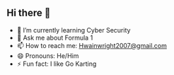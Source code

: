 ## Hi there 👋

- 🌱 I’m currently learning Cyber Security
- 💬 Ask me about Formula 1
- 📫 How to reach me: Hwainwright2007@gmail.com
- 😄 Pronouns: He/Him
- ⚡ Fun fact: I like Go Karting
